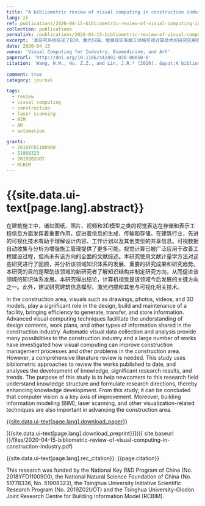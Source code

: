 ```yaml
---
title: "A bibliometric review of visual computing in construction industry"
lang: zh
ref: publications/2020-04-15-bibliometric-review-of-visual-computing-in-construction-industry
collection: publications
permalink: /publications/2020-04-15-bibliometric-review-of-visual-computing-in-construction-industry
excerpt: '本研究系统综述了BIM、激光扫描、增强现实等施工领域可视计算技术的研究应用现状'
date: 2020-04-15
venue: 'Visual Computing for Industry, Biomedicine, and Art'
paperurl: 'http://doi.org/10.1186/s42492-020-00050-0'
citation: 'Wang, H.W., Hu, Z.Z., and Lin, J.R.* (2020). &quot;A bibliometric review of visual computing in construction industry&quot; <i>Visual Computing for Industry, Biomedicine, and Art</i>. 3: 14. doi: 10.1186/s42492-020-00050-0'

comment: true
category: journal

tags: 
  - review
  - visual computing
  - construction
  - laser scanning
  - BIM
  - AR
  - automation

grants:
  - 2018YFD1100900
  - 51908323
  - 2019Z02UOT
  - RCBIM
---
```



{{site.data.ui-text[page.lang].abstract}}
====

在建筑施工中，诸如图纸、照片、视频和3D模型之类的视觉表达在存储和表示工程信息方面发挥着重要作用，促进着信息的生成、传输和存储。在建筑行业，先进的可视化技术有助于理解设计内容、工作计划以及其他类型的共享信息。可视数据自动收集与分析为增强施工管理提供了更多可能。视觉计算已被广泛应用于改善工程建设过程，但尚未有该方向的全面的文献综述。本研究使用文献计量学方法对这些研究进行了回顾，并分析该领域知识体系的发展、重要的研究成果和研究趋势。本研究的目的是帮助该领域的新研究者了解知识结构并制定研究方向，从而促进该领域的知识体系发展。本研究得出结论，计算机视觉是该领域今后发展的关键方向之一。此外，建议研究建筑信息模型、激光扫描和其他与可视化相关技术。

In the construction area, visuals such as drawings, photos, videos, and 3D models, play a significant role in the design, build and maintenance of a facility, bringing efficiency to generate, transfer, and store information. Advanced visual computing techniques facilitate the understanding of design contents, work plans, and other types of information shared in the construction industry. Automatic visual data collection and analysis provide many possibilities to the construction industry and a large number of works have investigated how visual computing can improve construction management processes and other problems in the construction area. However, a comprehensive literature review is needed. This study uses bibliometric approaches to review the works published to date, and analyses the development of knowledge, significant research results, and trends. The purpose of this study is to help newcomers to this research field understand knowledge structure and formulate research directions, thereby enhancing knowledge development. From this study, it can be concluded that computer vision is a key axis of improvement. Moreover, building information modeling (BIM), laser scanning, and other visualization-related techniques are also important in advancing the construction area.

[{{site.data.ui-text[page.lang].download_paper}}](http://doi.org/10.1186/s42492-020-00050-0)

[{{site.data.ui-text[page.lang].download_preprint}}]({{ site.baseurl }}/files/2020-04-15-bibliometric-review-of-visual-computing-in-construction-industry.pdf)

{{site.data.ui-text[page.lang].rec_citation}}: {{page.citation}}

This research was funded by the National Key R&D Program of China (No. 2018YFD1100900), the National Natural Science Foundation of China (No. 51778336, No. 51908323), the Tsinghua University Initiative Scientific Research Program (No. 2019Z02UOT) and the Tsinghua University-Glodon Joint Research Centre for Building Information Model (RCBIM).